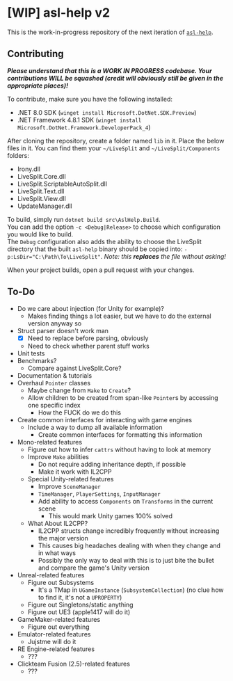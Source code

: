 # [WIP] asl-help v2

This is the work-in-progress repository of the next iteration of [`asl-help`](https://github.com/just-ero/asl-help).

## Contributing

***Please understand that this is a WORK IN PROGRESS codebase. Your contributions WILL be squashed (credit will obviously still be given in the appropriate places)!***

To contribute, make sure you have the following installed:
* .NET 8.0 SDK (`winget install Microsoft.DotNet.SDK.Preview`)
* .NET Framework 4.8.1 SDK (`winget install Microsoft.DotNet.Framework.DeveloperPack_4`)

After cloning the repository, create a folder named `lib` in it. Place the below files in it. You can find them your `~/LiveSplit` and `~/LiveSplit/Components` folders:
* Irony.dll
* LiveSplit.Core.dll
* LiveSplit.ScriptableAutoSplit.dll
* LiveSplit.Text.dll
* LiveSplit.View.dll
* UpdateManager.dll

To build, simply run `dotnet build src\AslHelp.Build`.  
You can add the option `-c <Debug|Release>` to choose which configuration you would like to build.  
The `Debug` configuration also adds the ability to choose the LiveSplit directory that the built `asl-help` binary should be copied into: `-p:LsDir="C:\Path\To\LiveSplit"`. *Note: this **replaces** the file without asking!*

When your project builds, open a pull request with your changes.

## To-Do

- Do we care about injection (for Unity for example)?
  - Makes finding things a lot easier, but we have to do the external version anyway so
- Struct parser doesn't work man
  - [x] Need to replace before parsing, obviously
  - Need to check whether parent stuff works
- Unit tests
- Benchmarks?
  - Compare against LiveSplit.Core?
- Documentation & tutorials
- Overhaul `Pointer` classes
  - Maybe change from `Make` to `Create`?
  - Allow children to be created from span-like `Pointer`s by accessing one specific index
    - How the FUCK do we do this
- Create common interfaces for interacting with game engines
  - Include a way to dump all available information
    - Create common interfaces for formatting this information
- Mono-related features
  - Figure out how to infer `cattrs` without having to look at memory
  - Improve `Make` abilities
    - Do not require adding inheritance depth, if possible
    - Make it work with IL2CPP
  - Special Unity-related features
    - Improve `SceneManager`
    - `TimeManager`, `PlayerSettings`, `InputManager`
    - Add ability to access `Components` on `Transforms` in the current scene
      - This would mark Unity games 100% solved
  - What About IL2CPP?
    - IL2CPP structs change incredibly frequently without increasing the major version
    - This causes big headaches dealing with when they change and in what ways
    - Possibly the only way to deal with this is to just bite the bullet and compare the game's Unity version
- Unreal-related features
  - Figure out Subsystems
    - It's a TMap in `UGameInstance` (`SubsystemCollection`) (no clue how to find it, it's not a `UPROPERTY`)
  - Figure out Singletons/static anything
  - Figure out UE3 (apple1417 will do it)
- GameMaker-related features
  - Figure out everything
- Emulator-related features
  - Jujstme will do it
- RE Engine-related features
  - ???
- Clickteam Fusion (2.5)-related features
  - ???
